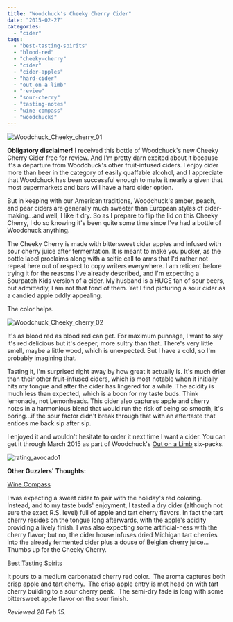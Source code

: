 ```yaml
---
title: "Woodchuck's Cheeky Cherry Cider"
date: "2015-02-27"
categories: 
  - "cider"
tags: 
  - "best-tasting-spirits"
  - "blood-red"
  - "cheeky-cherry"
  - "cider"
  - "cider-apples"
  - "hard-cider"
  - "out-on-a-limb"
  - "review"
  - "sour-cherry"
  - "tasting-notes"
  - "wine-compass"
  - "woodchucks"
---
```


![Woodchuck_Cheeky_cherry_01](http://s3.amazonaws.com/thegourmez-wpmedia/2015/02/Woodchuck_Cheeky_cherry_01-500x474.jpg)

**Obligatory disclaimer!** I received this bottle of Woodchuck's new Cheeky Cherry Cider free for review. And I'm pretty darn excited about it because it's a departure from Woodchuck's other fruit-infused ciders. I enjoy cider more than beer in the category of easily quaffable alcohol, and I appreciate that Woodchuck has been successful enough to make it nearly a given that most supermarkets and bars will have a hard cider option.

But in keeping with our American traditions, Woodchuck's amber, peach, and pear ciders are generally much sweeter than European styles of cider-making…and well, I like it dry. So as I prepare to flip the lid on this Cheeky Cherry, I do so knowing it's been quite some time since I've had a bottle of Woodchuck anything.

The Cheeky Cherry is made with bittersweet cider apples and infused with sour cherry juice after fermentation. It is meant to make you pucker, as the bottle label proclaims along with a selfie call to arms that I'd rather not repeat here out of respect to copy writers everywhere. I am reticent before trying it for the reasons I've already described, and I'm expecting a Sourpatch Kids version of a cider. My husband is a HUGE fan of sour beers, but admittedly, I am not that fond of them. Yet I find picturing a sour cider as a candied apple oddly appealing.

The color helps.

![Woodchuck_Cheeky_cherry_02](http://s3.amazonaws.com/thegourmez-wpmedia/2015/02/Woodchuck_Cheeky_cherry_02-274x500.jpg)

It's as blood red as blood red can get. For maximum punnage, I want to say it's red delicious but it's deeper, more sultry than that. There's very little smell, maybe a little wood, which is unexpected. But I have a cold, so I'm probably imagining that.

Tasting it, I'm surprised right away by how great it actually is. It's much drier than their other fruit-infused ciders, which is most notable when it initially hits my tongue and after the cider has lingered for a while. The acidity is much less than expected, which is a boon for my taste buds. Think lemonade, not Lemonheads. This cider also captures apple and cherry notes in a harmonious blend that would run the risk of being so smooth, it's boring…if the sour factor didn't break through that with an aftertaste that entices me back sip after sip.

I enjoyed it and wouldn't hesitate to order it next time I want a cider. You can get it through March 2015 as part of Woodchuck's [Out on a Limb](http://www.woodchuck.com/cider/out-on-a-limb.html) six-packs.

![rating_avocado1](http://s3.amazonaws.com/thegourmez-wpmedia/2009/02/rating_avocado1.gif)

**Other Guzzlers' Thoughts:**

[Wine Compass](http://winecompass.blogspot.com/2015/02/woodchuck-cidery-wants-you-to-drink.html)

I was expecting a sweet cider to pair with the holiday's red coloring. Instead, and to my taste buds' enjoyment, I tasted a dry cider (although not sure the exact R.S. level) full of apple and tart cherry flavors. In fact the tart cherry resides on the tongue long afterwards, with the apple's acidity providing a lively finish. I was also expecting some artificial-ness with the cherry flavor; but no, the cider house infuses dried Michigan tart cherries into the already fermented cider plus a douse of Belgian cherry juice…Thumbs up for the Cheeky Cherry.

[Best Tasting Spirits](http://www.besttastingspirits.com/review-woodchuck-cheeky-cherry-hard-cider/)

It pours to a medium carbonated cherry red color.  The aroma captures both crisp apple and tart cherry.  The crisp apple entry is met head on with tart cherry building to a sour cherry peak.  The semi-dry fade is long with some bittersweet apple flavor on the sour finish.

_Reviewed 20 Feb 15._

